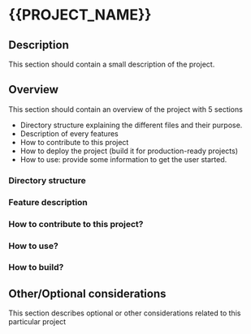 # {{PROJECT_NAME}}

## Description

This section should contain a small description of the project.

## Overview

This section should contain an overview of the project with 5 sections

- Directory structure explaining the different files and their purpose.
- Description of every features
- How to contribute to this project
- How to deploy the project (build it for production-ready projects)
- How to use: provide some information to get the user started.

### Directory structure

### Feature description

### How to contribute to this project?

### How to use?

### How to build?

## Other/Optional considerations

This section describes optional or other considerations related to this particular project
